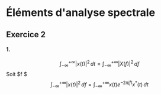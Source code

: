 # Éléments d'analyse spectrale
## Exercice 2
#### 1.
$$\int_{- \infty}^{+ \infty} \left| x(t)\right|^{2} \, dt = \int_{- \infty}^{+ \infty} \left| X(f)\right|^{2} \, df  $$
Soit $f $
$$\int_{- \infty}^{+ \infty} \left| x(t)\right|^{2} \, df = \int_{- \infty}^{+ \infty} x(t) e^{ -2\pi jft } x^{*}(t)  \, dt   $$
